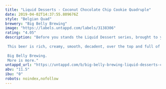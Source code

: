 ```yaml
---
title: "Liquid Desserts - Coconut Chocolate Chip Cookie Quadruple"
date: 2019-04-02T14:37:55.809676Z
style: "Belgian Quad"
brewery: "Big Belly Brewing"
image: "https://labels.untappd.com/labels/3138306"
rating: "4.05"
description: "Before you stands the Liquid Dessert series, brought to you by Big Belly Brewing. We create sexy beers with big flavors and this series represents all that we stand for. We've asked ourselves what we want to drink on those days that you just really want to indulge in a guilty pleasure. The moments when you're in doubt of ordering a main-course or be real with yourself and order two desserts instead. The times you want to swim in a chocolate fountain or your partner calls you  honey  and your mind can only think  please say - glazed cheesecake - next .   This beer is rich, creamy, smooth, decadent, over the top and full of flavor. Just how you like it.   Big Belly Brewing. More is more."
untappd_url: "https://untappd.com/b/big-belly-brewing-liquid-desserts-coconut-chocolate-chip-cookie-quadruple/3138306"
abv: "11.5"
ibu: "0"
robots: noindex,nofollow
---
```

